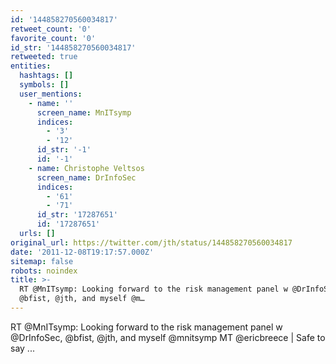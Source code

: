 ```yaml
---
id: '144858270560034817'
retweet_count: '0'
favorite_count: '0'
id_str: '144858270560034817'
retweeted: true
entities:
  hashtags: []
  symbols: []
  user_mentions:
    - name: ''
      screen_name: MnITsymp
      indices:
        - '3'
        - '12'
      id_str: '-1'
      id: '-1'
    - name: Christophe Veltsos
      screen_name: DrInfoSec
      indices:
        - '61'
        - '71'
      id_str: '17287651'
      id: '17287651'
  urls: []
original_url: https://twitter.com/jth/status/144858270560034817
date: '2011-12-08T19:17:57.000Z'
sitemap: false
robots: noindex
title: >-
  RT @MnITsymp: Looking forward to the risk management panel w @DrInfoSec,
  @bfist, @jth, and myself @m…
---
```


RT @MnITsymp: Looking forward to the risk management panel w @DrInfoSec, @bfist, @jth, and myself @mnitsymp MT @ericbreece | Safe to say ...